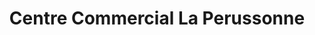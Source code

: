 ---
title: "Centre Commercial La Perussonne"
url: /aubagne/centre-commercial-la-perussonne/
shop: centre commercial
---